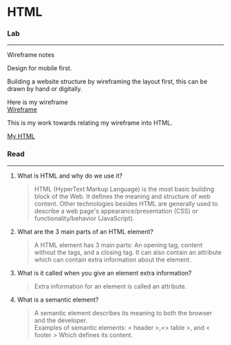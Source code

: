 # HTML

### Lab
---

Wireframe notes

Design for mobile first.  

Building a website structure by wireframing the layout first, this can be drawn by hand or digitally.

Here is my wireframe  
[Wireframe](https://i.ibb.co/688pMVZ/Home-Page-Wire-Frame-page-0001.jpg)

This is my work towards relating my wireframe into HTML.

[My HTML](https://tsaku56.github.io/wireframe-demo/)





### Read 
---
1. What is HTML and why do we use it?
    >HTML (HyperText Markup Language) is the most basic building block of the Web. It defines the meaning and structure of web content. Other technologies besides HTML are generally used to describe a web page's appearance/presentation (CSS) or functionality/behavior (JavaScript).
2. What are the 3 main parts of an HTML element?
    >A HTML element has 3 main parts: An opening tag, content without the tags, and a closing tag. It can also contain an attribute which can contain extra information about the element.
3. What is it called when you give an element extra information?
    >Extra information for an element is called an attribute.
4. What is a semantic element?
    >A semantic element describes its meaning to both the browser and the developer.  
    Examples of semantic elements: < header >,<> table >, and < footer > Which defines its content.
